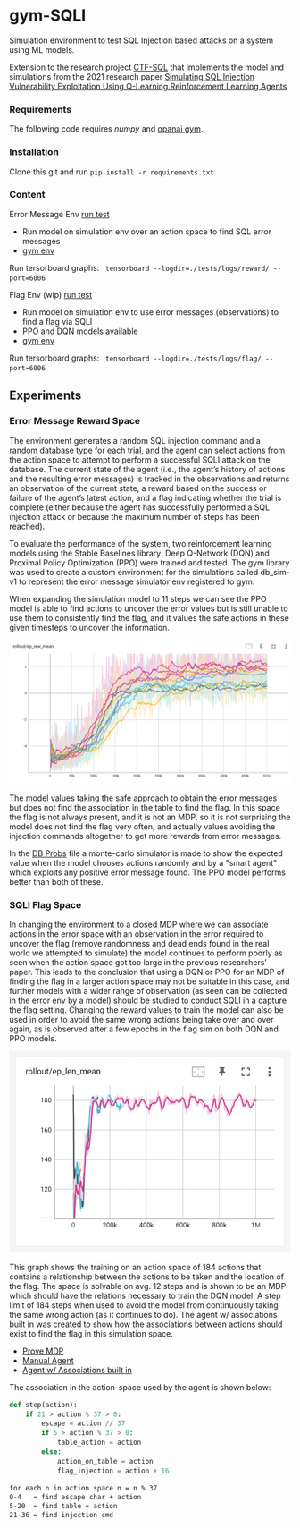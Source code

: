 # gym-SQLI

Simulation environment to test SQL Injection based attacks on a system using ML models.

Extension to the research project [CTF-SQL](https://github.com/FMZennaro/CTF-SQL) that implements the model and
simulations from the 2021 research
paper [Simulating SQL Injection Vulnerability Exploitation Using Q-Learning Reinforcement Learning Agents](https://arxiv.org/pdf/2101.03118.pdf)

### Requirements

The following code requires *numpy* and [opanai gym](https://www.gymlibrary.dev/).

### Installation

Clone this git and run `pip install -r requirements.txt`

### Content

Error Message Env [run test](./tests/backtest_error.py)

- Run model on simulation env over an action space to find SQL error messages
- [gym env](./sqli_sim/envs/error_env.py)

Run tersorboard graphs: ` tensorboard --logdir=./tests/logs/reward/ --port=6006`

Flag Env (wip) [run test](./tests/backtest_error_flag.py)

- Run model on simulation env to use error messages (observations) to find a flag via SQLI
- PPO and DQN models available
- [gym env](./sqli_sim/envs/error_flag_env.py)

Run tersorboard graphs: ` tensorboard --logdir=./tests/logs/flag/ --port=6006`

## Experiments

### Error Message Reward Space

The environment generates a random SQL injection command and a random database type for each trial, and the agent can
select actions from the action space to attempt to perform a successful SQLI attack on the database. The current state
of the agent (i.e., the agent’s history of actions and the resulting error messages)
is tracked in the observations and returns an observation of the current state, a reward based on the success or failure
of the agent’s latest action, and a flag indicating whether the trial is complete (either because the agent has
successfully performed a SQL injection attack or because the maximum number of steps has been reached).

To evaluate the performance of the system, two reinforcement learning models using the Stable Baselines library:
Deep Q-Network (DQN) and Proximal Policy Optimization (PPO) were trained and tested. The gym library was used to create
a custom environment for the simulations called db_sim-v1 to represent the error message simulator env registered to
gym.

When expanding the simulation model to 11 steps we can see the PPO model is able to find actions to uncover the error
values but is still unable to use them to consistently find the flag, and it values the safe actions in these given
timesteps to uncover the information.

![reward_training](ref/reward_training.png)

The model values taking the safe approach to obtain the error messages but does not find the association in the table to
find the flag. In this space the flag is not always present, and it is not an MDP, so it is not surprising the model
does not find the flag very often, and actually values avoiding the injection commands altogether to get more rewards
from error messages.

In the [DB Probs](./tests/db_probs.py) file a monte-carlo simulator is made to show the expected value when the model
chooses actions randomly and by a "smart agent" which exploits any positive error message found. The PPO model performs
better than both of these.

### SQLI Flag Space

In changing the environment to a closed MDP where we can associate actions in the error space with an observation in the
error required to uncover the flag (remove randomness and dead ends found in the real world we attempted to simulate)
the model continues to perform poorly as seen when the action space got too large in the previous researchers’ paper.
This leads to the conclusion that using a DQN or PPO for an MDP of finding the flag in a larger action space may not be
suitable in this case, and further models with a wider range of observation (as seen can be collected in the error env
by a model) should be studied to conduct SQLI in a capture the flag setting. Changing the reward values to train the
model can also be used in order to avoid the same wrong actions being take over and over again, as is observed after a
few epochs in the flag sim on both DQN and PPO models.

![flag_training](ref/flag_training.png)

This graph shows the training on an action space of 184 actions that contains a relationship between the actions to be
taken and the location of the flag. The space is solvable on avg. 12 steps and is shown to be an MDP which should have
the relations necessary to train the DQN model. A step limit of 184 steps when used to avoid the model from continuously
taking the same wrong action (as it continues to do). The agent w/ associations built in was created to show how the
associations between actions should exist to find the flag in this simulation space.

- [Prove MDP](./tests/flag_env/is_mdp.py)
- [Manual Agent](./tests/flag_env/manual_agent.py)
- [Agent w/ Associations built in](./tests/flag_env/self_acting_agent.py)

The association in the action-space used by the agent is shown below:

```python
def step(action):
    if 21 > action % 37 > 0:
        escape = action // 37
        if 5 > action % 37 > 0:
            table_action = action
        else:
            action_on_table = action
            flag_injection = action + 16
```

```
for each n in action space n = n % 37
0-4   = find escape char + action
5-20  = find table + action
21-36 = find injection cmd
```
